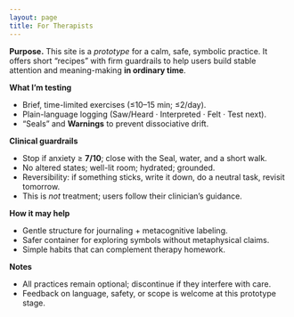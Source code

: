 ```yaml
---
layout: page
title: For Therapists
---
```


**Purpose.** This site is a *prototype* for a calm, safe, symbolic practice. It offers short “recipes” with firm guardrails to help users build stable attention and meaning-making **in ordinary time**.

**What I’m testing**
- Brief, time-limited exercises (≤10–15 min; ≤2/day).
- Plain-language logging (Saw/Heard · Interpreted · Felt · Test next).
- “Seals” and **Warnings** to prevent dissociative drift.

**Clinical guardrails**
- Stop if anxiety ≥ **7/10**; close with the Seal, water, and a short walk.
- No altered states; well-lit room; hydrated; grounded.
- Reversibility: if something sticks, write it down, do a neutral task, revisit tomorrow.
- This is *not* treatment; users follow their clinician’s guidance.

**How it may help**
- Gentle structure for journaling + metacognitive labeling.
- Safer container for exploring symbols without metaphysical claims.
- Simple habits that can complement therapy homework.

**Notes**
- All practices remain optional; discontinue if they interfere with care.
- Feedback on language, safety, or scope is welcome at this prototype stage.
